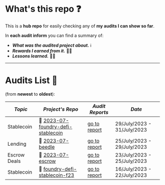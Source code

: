 # What's this repo ❓

This is a **hub repo** for easily checking any of **my audits I can show so far**.

In **each audit inform** you can find a summary of:

- **_What was the audited project about._** ℹ️
- **_Rewards I earned from it._** 💸🧠
- **_Lessons learned._** 🧑‍💻

<hr/>

# Audits List 📓

(from **newest** to **oldest**):

| _Topic_      | _Project's Repo_                                                                                | _Audit Reports_                                                                                                              | _Date_                      |
| ------------ | ----------------------------------------------------------------------------------------------- | ---------------------------------------------------------------------------------------------------------------------------- | --------------------------- |
| Stablecoin   | 🔗 [2023-07-foundry-defi-stablecoin](https://github.com/Cyfrin/2023-07-foundry-defi-stablecoin) | [go to report](https://github.com/CarlosAlegreUr/Audits-By-CarlosAlegreUr/tree/main/reports/2023-07-foundry-defi-stablecoin) | 29/July/2023 - 31/July/2023 |
| Lending      | 🔗 [2023-07-beedle](https://github.com/Cyfrin/2023-07-beedle)                                   | [go to report](https://github.com/CarlosAlegreUr/Audits-By-CarlosAlegreUr/tree/main/reports/2023-07-beedle)                  | 25/July/2023 - 29/July/2023 |
| Escrow Deals | 🔗 [2023-07-escrow](https://github.com/Cyfrin/2023-07-escrow/tree/main)                         | [go to report](https://github.com/CarlosAlegreUr/Audits-By-CarlosAlegreUr/tree/main/reports/2023-07-escrow)                  | 23/July/2023 - 25/July/2023 |
| Stablecoin   | 🔗 [foundry-defi-stablecoin-f23](https://github.com/Cyfrin/foundry-defi-stablecoin-f23/)        | [go to report](https://github.com/CarlosAlegreUr/AuditExamplePractice)                                                       | 16/July/2023 - 22/July/2023 |
